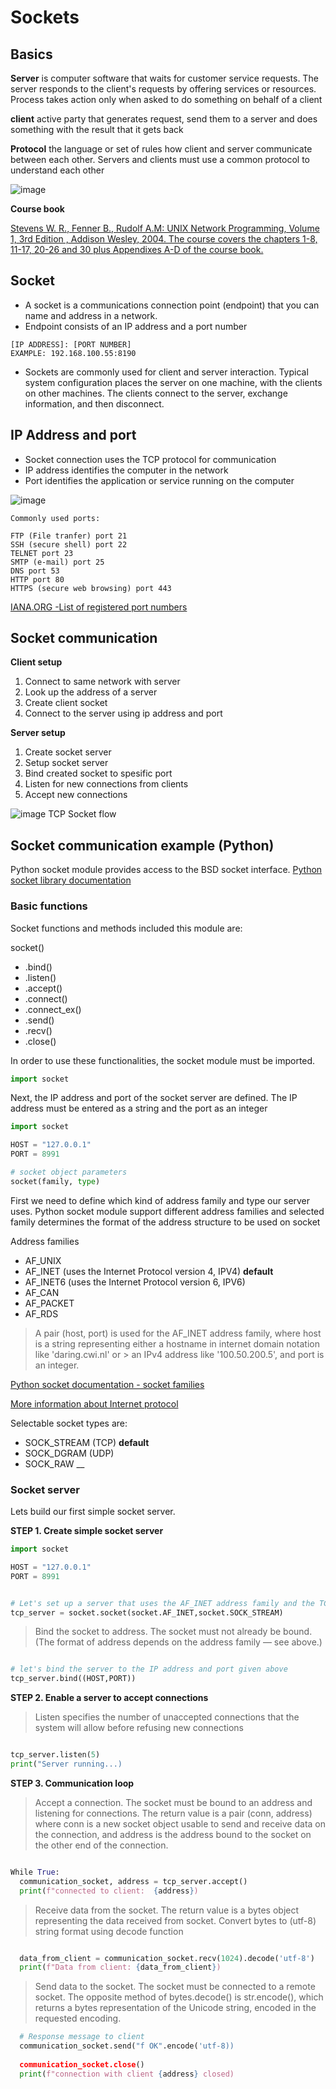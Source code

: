 # Sockets

## Basics

**Server**
is computer software that waits for customer service requests. The server responds to the client's requests by offering services or resources. Process takes action only when asked to do something on behalf of a client

**client**
active party that generates request, send them to a server and does something with the result that it gets back

**Protocol**
the language or set of rules how client and server communicate between each other. Servers and clients must use a common protocol to understand each other

![image](img/socket_image_1.png)

**Course book**

[Stevens W. R., Fenner B., Rudolf A.M: UNIX Network Programming, Volume 1, 3rd Edition , Addison Wesley, 2004. The course covers the chapters 1-8, 11-17, 20-26 and 30 plus Appendixes A-D of the course book.](https://github.com/sqm2050/wiki/blob/master/Books/c%26programme/UNIX%20Network%20Programming%2C%20Volume%201%2C%20Third%20Edition%2C%20The%20Sockets%20Networking%20API.pdf)



## Socket

- A socket is a communications connection point (endpoint) that you can name and address in a network. 
- Endpoint consists of an IP address and a port number 

```
[IP ADDRESS]: [PORT NUMBER]
EXAMPLE: 192.168.100.55:8190
```
- Sockets are commonly used for client and server interaction. Typical system configuration places the server on one machine, with the clients on other machines. The clients connect to the server, exchange information, and then disconnect.

## IP Address and port

- Socket connection uses the TCP protocol for communication
- IP address identifies the computer in the network
- Port identifies the application or service running on the computer

![image](img/socket_image_2.png)


```
Commonly used ports:

FTP (File tranfer) port 21
SSH (secure shell) port 22
TELNET port 23
SMTP (e-mail) port 25             
DNS port 53
HTTP port 80
HTTPS (secure web browsing) port 443

```
[IANA.ORG -List of registered port numbers](https://www.iana.org/assignments/service-names-port-numbers/service-names-port-numbers.xhtml)

## Socket communication

**Client setup**
1. Connect to same network with server
2. Look up the address of a server
3. Create client socket
4. Connect to the server using ip address and port

**Server setup**
1. Create socket server
2. Setup socket server
3. Bind created socket to spesific port
4. Listen for new connections from clients
5. Accept new connections


![image](img/socket_image_3.png)
TCP Socket flow

## Socket communication example (Python)

Python socket module provides access to the BSD socket interface.
[Python socket library documentation](https://docs.python.org/3/library/socket.html)

### Basic functions

Socket functions and methods included this module are:

socket()
- .bind()
- .listen()
- .accept()
- .connect()
- .connect_ex()
- .send()
- .recv()
- .close()

In order to use these functionalities, the socket module must be imported. 

```python
import socket

```
Next, the IP address and port of the socket server are defined. The IP address must be entered as a string and the port as an integer

```python
import socket

HOST = "127.0.0.1"
PORT = 8991

```

```python
# socket object parameters 
socket(family, type) 

```

First we need to define which kind of address family and type our server uses. 
Python socket module support different address families and selected family determines the format of the address structure to be used on socket 

Address families
- AF_UNIX
- AF_INET (uses the Internet Protocol version 4, IPV4) **default**
- AF_INET6 (uses the Internet Protocol version 6, IPV6)
- AF_CAN
- AF_PACKET
- AF_RDS

> A pair (host, port) is used for the AF_INET address family, where host is a string representing either a hostname in internet domain notation like 'daring.cwi.nl' or > an IPv4 address like '100.50.200.5', and port is an integer.

[Python socket documentation - socket families](https://docs.python.org/3/library/socket.html#module-socket)

[More information about Internet protocol](https://www.cloudflare.com/learning/network-layer/internet-protocol/)

Selectable socket types are:
- SOCK_STREAM (TCP) **default**
- SOCK_DGRAM (UDP)
- SOCK_RAW
__

### Socket server

Lets build our first simple socket server.

**STEP 1. Create simple socket server**

```python
import socket

HOST = "127.0.0.1"
PORT = 8991

```

```python

# Let's set up a server that uses the AF_INET address family and the TCP protocol
tcp_server = socket.socket(socket.AF_INET,socket.SOCK_STREAM)

```
> Bind the socket to address. The socket must not already be bound. (The format of address depends on the address family — see above.)

```python

# let's bind the server to the IP address and port given above
tcp_server.bind((HOST,PORT))

```

**STEP 2. Enable a server to accept connections**

> Listen specifies the number of unaccepted connections that the system will allow before refusing new connections

```python

tcp_server.listen(5)
print("Server running...)

```

**STEP 3. Communication loop**

> Accept a connection. The socket must be bound to an address and listening for connections. The return value is a pair (conn, address) where conn is a new socket
> object usable to send and receive data on the connection, and address is the address bound to the socket on the other end of the connection.

```python

While True:
  communication_socket, address = tcp_server.accept()
  print(f"connected to client:  {address})

```
> Receive data from the socket. The return value is a bytes object representing the data received from socket.
> Convert bytes to (utf-8) string format using decode function

```python

  data_from_client = communication_socket.recv(1024).decode('utf-8')
  print(f"Data from client: {data_from_client})

```

> Send data to the socket. The socket must be connected to a remote socket.
> The opposite method of bytes.decode() is str.encode(), which returns a bytes representation of the Unicode string, encoded in the requested encoding.

```python
  # Response message to client
  communication_socket.send("f OK".encode('utf-8))
  
  communication_socket.close()
  print(f"connection with client {address} closed)

```


